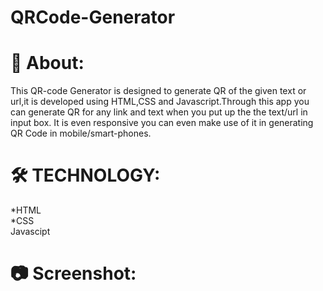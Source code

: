 # QRCode-Generator

# :blue_book: About:
This QR-code Generator is designed to generate QR of the given text or url,it is developed using HTML,CSS and Javascript.Through this app you can generate QR for any link and text when you put up the the text/url in input box. It is even responsive you can even make use of it in generating QR Code in mobile/smart-phones.

# :hammer_and_wrench: TECHNOLOGY:
*HTML
<br>
*CSS
<br>
Javascipt

# :camera: Screenshot:


